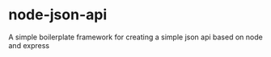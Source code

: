 # node-json-api
A simple boilerplate framework for creating a simple json api based on node and express
